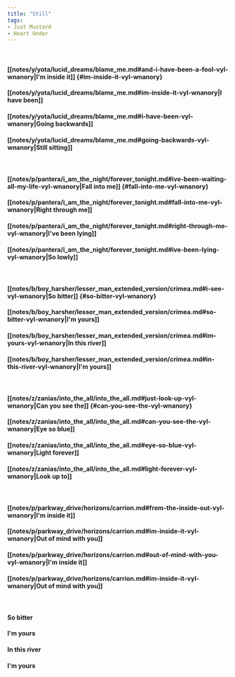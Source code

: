 ```yaml
---
title: "Still"
tags:
- Just Mustard
- Heart Under
---
```

&nbsp;
#### [[notes/y/yota/lucid_dreams/blame_me.md#and-i-have-been-a-fool-vyl-wnanory|I'm inside it]] {#im-inside-it-vyl-wnanory}
#### [[notes/y/yota/lucid_dreams/blame_me.md#im-inside-it-vyl-wnanory|I have been]]
#### [[notes/y/yota/lucid_dreams/blame_me.md#i-have-been-vyl-wnanory|Going backwards]]
#### [[notes/y/yota/lucid_dreams/blame_me.md#going-backwards-vyl-wnanory|Still sitting]]
&nbsp;
#### [[notes/p/pantera/i_am_the_night/forever_tonight.md#ive-been-waiting-all-my-life-vyl-wnanory|Fall into me]] {#fall-into-me-vyl-wnanory}
#### [[notes/p/pantera/i_am_the_night/forever_tonight.md#fall-into-me-vyl-wnanory|Right through me]]
#### [[notes/p/pantera/i_am_the_night/forever_tonight.md#right-through-me-vyl-wnanory|I've been lying]]
#### [[notes/p/pantera/i_am_the_night/forever_tonight.md#ive-been-lying-vyl-wnanory|So lowly]]
&nbsp;
#### [[notes/b/boy_harsher/lesser_man_extended_version/crimea.md#i-see-vyl-wnanory|So bitter]] {#so-bitter-vyl-wnanory}
#### [[notes/b/boy_harsher/lesser_man_extended_version/crimea.md#so-bitter-vyl-wnanory|I'm yours]]
#### [[notes/b/boy_harsher/lesser_man_extended_version/crimea.md#im-yours-vyl-wnanory|In this river]]
#### [[notes/b/boy_harsher/lesser_man_extended_version/crimea.md#in-this-river-vyl-wnanory|I'm yours]]
&nbsp;
#### [[notes/z/zanias/into_the_all/into_the_all.md#just-look-up-vyl-wnanory|Can you see the]] {#can-you-see-the-vyl-wnanory}
#### [[notes/z/zanias/into_the_all/into_the_all.md#can-you-see-the-vyl-wnanory|Eye so blue]]
#### [[notes/z/zanias/into_the_all/into_the_all.md#eye-so-blue-vyl-wnanory|Light forever]]
#### [[notes/z/zanias/into_the_all/into_the_all.md#light-forever-vyl-wnanory|Look up to]]
&nbsp;
#### [[notes/p/parkway_drive/horizons/carrion.md#from-the-inside-out-vyl-wnanory|I'm inside it]]
#### [[notes/p/parkway_drive/horizons/carrion.md#im-inside-it-vyl-wnanory|Out of mind with you]]
#### [[notes/p/parkway_drive/horizons/carrion.md#out-of-mind-with-you-vyl-wnanory|I'm inside it]]
#### [[notes/p/parkway_drive/horizons/carrion.md#im-inside-it-vyl-wnanory|Out of mind with you]]
&nbsp;
#### So bitter
#### I'm yours
#### In this river
#### I'm yours
